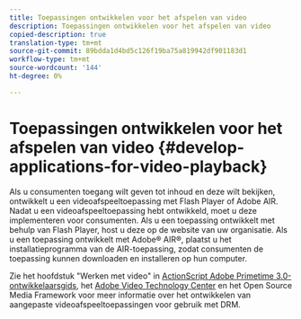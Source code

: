 ```yaml
---
title: Toepassingen ontwikkelen voor het afspelen van video
description: Toepassingen ontwikkelen voor het afspelen van video
copied-description: true
translation-type: tm+mt
source-git-commit: 89bdda1d4bd5c126f19ba75a819942df901183d1
workflow-type: tm+mt
source-wordcount: '144'
ht-degree: 0%

---
```



# Toepassingen ontwikkelen voor het afspelen van video {#develop-applications-for-video-playback}

Als u consumenten toegang wilt geven tot inhoud en deze wilt bekijken, ontwikkelt u een videoafspeeltoepassing met Flash Player of Adobe AIR. Nadat u een videoafspeeltoepassing hebt ontwikkeld, moet u deze implementeren voor consumenten. Als u een toepassing ontwikkelt met behulp van Flash Player, host u deze op de website van uw organisatie. Als u een toepassing ontwikkelt met Adobe® AIR®, plaatst u het installatieprogramma van de AIR-toepassing, zodat consumenten de toepassing kunnen downloaden en installeren op hun computer.

Zie het hoofdstuk &quot;Werken met video&quot; in [ActionScript Adobe Primetime 3.0-ontwikkelaarsgids](https://help.adobe.com/en_US/as3/dev/WS9936fa0d5984e93b3f4f38ec1272a447844-8000.html), het [Adobe Video Technology Center](https://www.adobe.com/devnet/video/) en het Open Source Media Framework voor meer informatie over het ontwikkelen van aangepaste videoafspeeltoepassingen voor gebruik met DRM.